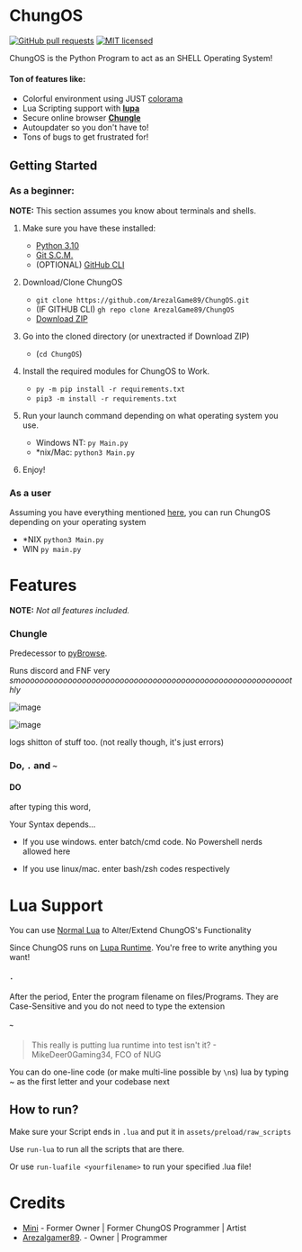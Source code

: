# ChungOS


[![GitHub pull requests](https://img.shields.io/github/issues/ArezalGame89/ChungOS.svg)](https://github.com/ArezalGame89/ChungOS/issues)
[![MIT licensed](https://img.shields.io/badge/license-MIT-blue.svg)](https://raw.githubusercontent.com/ArezalGame89/ChungOS/master/LICENSE)

ChungOS is the <!--trashy codebase--> Python Program to act as an SHELL Operating System!

#### Ton of features like:
- Colorful environment using JUST [colorama](https://pypi.org/project/colorama/)
- Lua Scripting support with __[lupa](https://pypi.org/project/lupa/)__
- Secure online browser __[Chungle](https://github.com/ArezalGame89/ChungOS/blob/master/files/programs/Chungle.py)__
- Autoupdater so you don't have to!
- Tons of bugs to get frustrated for!


## Getting Started

### As a beginner:

**NOTE:** This section assumes you know about terminals and shells.

1. Make sure you have these installed:
   
	- [Python 3.10](https://www.python.org/downloads/release/python-3100/)
	- [Git S.C.M.](https://git-scm.com/)
	- (OPTIONAL) [GitHub CLI](https://cli.github.com/)

2. Download/Clone ChungOS
   - `git clone https://github.com/ArezalGame89/ChungOS.git`
   - (IF GITHUB CLI) `gh repo clone ArezalGame89/ChungOS`
   - [Download ZIP](https://github.com/ArezalGame89/ChungOS/archive/refs/heads/master.zip)

3. Go into the cloned directory (or unextracted if Download ZIP)
   - (`cd ChungOS`)

4. Install the required modules for ChungOS to Work.
   - `py -m pip install -r requirements.txt`
	- `pip3 -m install -r requirements.txt`
5. Run your launch command depending on what operating system you use.
   - Windows NT: `py Main.py`
   - \*nix/Mac: `python3 Main.py`
    
6. Enjoy!

### As a user

Assuming you have everything mentioned [here](https://github.com/ArezalGame89/ChungOS/edit/master/README.md#as-a-beginner), you can run ChungOS depending on your operating system
- \*NIX `python3 Main.py`
- WIN `py main.py`

# Features
**NOTE:** *Not all features included.*

### Chungle

Predecessor to [pyBrowse](https://github.com/Iemane291/pythonOS/blob/main/program-files/pyBrowse/pybrowse.py).

Runs discord and FNF very *smooooooooooooooooooooooooooooooooooooooooooooooooooooooooothly*

![image](https://user-images.githubusercontent.com/86628069/155860299-76d451c6-5f6d-4eaf-8201-aa701e16f281.png)

![image](https://user-images.githubusercontent.com/86628069/155860499-c60ba8e9-6305-47e1-9425-ad2471babfc4.png)

logs shitton of stuff too. (not really though, it's just errors)


### Do, `.` and `~`

#### DO
after typing this word,

Your Syntax depends...

- If you use windows. enter batch/cmd code. No Powershell nerds allowed here

- If you use linux/mac. enter bash/zsh codes respectively
# Lua Support

You can use [Normal Lua](https://www.lua.org/) to Alter/Extend ChungOS's Functionality

Since ChungOS runs on [Lupa Runtime](https://pypi.org/project/lupa/). You're free to write anything you want!

#### `.`
After the period, Enter the program filename on files/Programs. They are Case-Sensitive and you do not need to type the extension

#### `~`
> This really is putting lua runtime into test isn't it? - MikeDeer0Gaming34, FCO of NUG

You can do one-line code (or make multi-line possible by `\n`s) lua by typing ~ as the first letter and your codebase next

###

## How to run?
   
   Make sure your Script ends in `.lua` and put it in `assets/preload/raw_scripts`
   
   Use `run-lua` to run all the scripts that are there. 
   
   Or use `run-luafile <yourfilename>` to run your specified .lua file!



# Credits

- [Mini](https://twitter.com/@minilol69) - Former Owner | Former ChungOS Programmer | Artist
- [Arezalgamer89](mailto:aradzpfa@gmail.com). - Owner | Programmer

